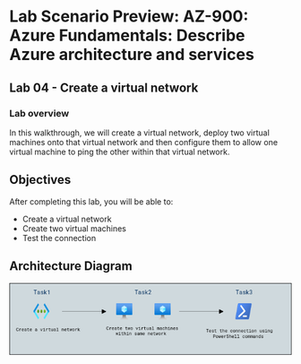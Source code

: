 # Lab Scenario Preview: AZ-900: Azure Fundamentals: Describe Azure architecture and services 

## Lab 04 - Create a virtual network

### Lab overview

In this walkthrough, we will create a virtual network, deploy two virtual machines onto that virtual network and then configure them to allow one virtual machine to ping the other within that virtual network.

## Objectives

After completing this lab, you will be able to:

- Create a virtual network
- Create two virtual machines
- Test the connection

## Architecture Diagram
![](media/Az900lab04.png)